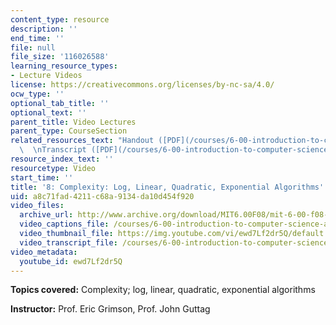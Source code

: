 ```yaml
---
content_type: resource
description: ''
end_time: ''
file: null
file_size: '116026588'
learning_resource_types:
- Lecture Videos
license: https://creativecommons.org/licenses/by-nc-sa/4.0/
ocw_type: ''
optional_tab_title: ''
optional_text: ''
parent_title: Video Lectures
parent_type: CourseSection
related_resources_text: "Handout ([PDF](/courses/6-00-introduction-to-computer-science-and-programming-fall-2008/resources/lec8))\
  \  \nTranscript ([PDF](/courses/6-00-introduction-to-computer-science-and-programming-fall-2008/resources/6-00f08-l08))"
resource_index_text: ''
resourcetype: Video
start_time: ''
title: '8: Complexity: Log, Linear, Quadratic, Exponential Algorithms'
uid: a8c71fad-4211-c68a-9134-da10d454f920
video_files:
  archive_url: http://www.archive.org/download/MIT6.00F08/mit-6-00-f08-lec08_300k.mp4
  video_captions_file: /courses/6-00-introduction-to-computer-science-and-programming-fall-2008/f3f9f6b3748d59148dfd45fbf2a796a9_ewd7Lf2dr5Q.vtt
  video_thumbnail_file: https://img.youtube.com/vi/ewd7Lf2dr5Q/default.jpg
  video_transcript_file: /courses/6-00-introduction-to-computer-science-and-programming-fall-2008/e29fb69649d57302ba9ef13a328de980_ewd7Lf2dr5Q.pdf
video_metadata:
  youtube_id: ewd7Lf2dr5Q
---
```


**Topics covered:** Complexity; log, linear, quadratic, exponential algorithms

**Instructor:** Prof. Eric Grimson, Prof. John Guttag

